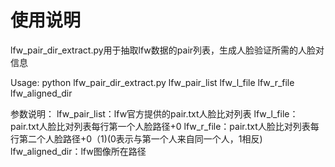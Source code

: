 # 使用说明
lfw_pair_dir_extract.py用于抽取lfw数据的pair列表，生成人脸验证所需的人脸对信息

Usage: python lfw_pair_dir_extract.py lfw_pair_list lfw_l_file lfw_r_file lfw_aligned_dir

参数说明：
lfw_pair_list：lfw官方提供的pair.txt人脸比对列表
lfw_l_file：pair.txt人脸比对列表每行第一个人脸路径+0
lfw_r_file：pair.txt人脸比对列表每行第二个人脸路径+0（1)(0表示与第一个人来自同一个人，1相反)
lfw_aligned_dir：lfw图像所在路径
